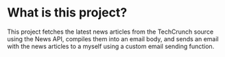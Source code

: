 # What is this project?
This project fetches the latest news articles from the TechCrunch source 
using the News API, compiles them into an email body, and 
sends an email with the news articles to a myself using a custom email sending function.